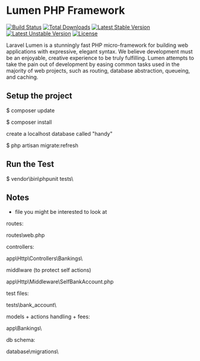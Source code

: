 # Lumen PHP Framework

[![Build Status](https://travis-ci.org/laravel/lumen-framework.svg)](https://travis-ci.org/laravel/lumen-framework)
[![Total Downloads](https://poser.pugx.org/laravel/lumen-framework/d/total.svg)](https://packagist.org/packages/laravel/lumen-framework)
[![Latest Stable Version](https://poser.pugx.org/laravel/lumen-framework/v/stable.svg)](https://packagist.org/packages/laravel/lumen-framework)
[![Latest Unstable Version](https://poser.pugx.org/laravel/lumen-framework/v/unstable.svg)](https://packagist.org/packages/laravel/lumen-framework)
[![License](https://poser.pugx.org/laravel/lumen-framework/license.svg)](https://packagist.org/packages/laravel/lumen-framework)

Laravel Lumen is a stunningly fast PHP micro-framework for building web applications with expressive, elegant syntax. We believe development must be an enjoyable, creative experience to be truly fulfilling. Lumen attempts to take the pain out of development by easing common tasks used in the majority of web projects, such as routing, database abstraction, queueing, and caching.

## Setup the project
$ composer update

$ composer install

create a localhost database called "handy"

$ php artisan migrate:refresh

## Run the Test
$ vendor\bin\phpunit tests\

## Notes
- file you might be interested to look at

routes:

  routes\web.php


controllers:

  app\Http\Controllers\Bankings\


middlware (to protect self actions)

  app\Http\Middleware\SelfBankAccount.php
  

test files:

  tests\bank_account\


models + actions handling + fees:

  app\Bankings\


db schema:

  database\migrations\